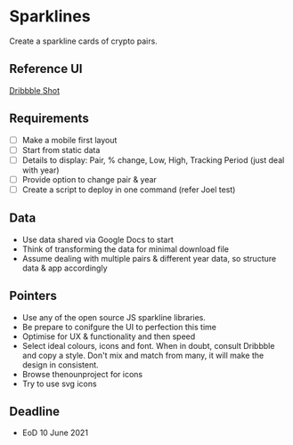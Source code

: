 # Sparklines

Create a sparkline cards of crypto pairs.

## Reference UI

[Dribbble Shot][ds]

## Requirements

- [ ] Make a mobile first layout
- [ ] Start from static data
- [ ] Details to display: Pair, % change, Low, High, Tracking Period (just deal with year)
- [ ] Provide option to change pair & year
- [ ] Create a script to deploy in one command (refer Joel test)

## Data

- Use data shared via Google Docs to start
- Think of transforming the data for minimal download file
- Assume dealing with multiple pairs & different year data, so structure data & app accordingly

## Pointers

- Use any of the open source JS sparkline libraries.
- Be prepare to conifgure the UI to perfection this time
- Optimise for UX & functionality and then speed
- Select ideal colours, icons and font. When in doubt, consult Dribbble and copy a style. Don't mix and match from many, it will make the design in consistent.
- Browse thenounproject for icons
- Try to use svg icons

## Deadline

- EoD 10 June 2021


[ds]: https://dribbble.com/shots/5572374-Dashboard-Analytics-Experiments-001
